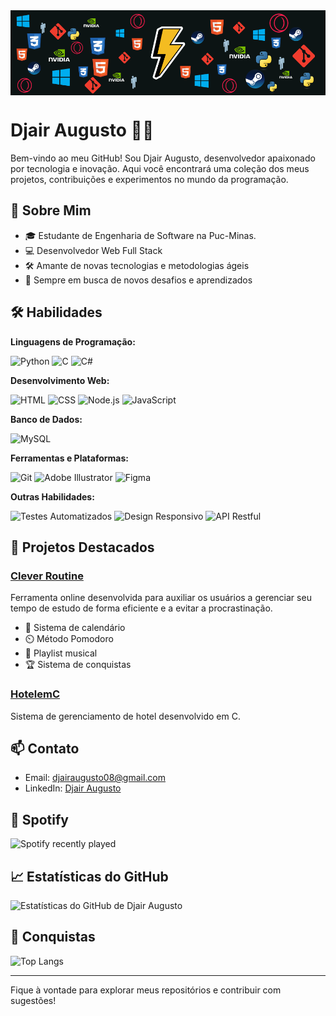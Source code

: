 <img align="center" src="https://github.com/DjairAugusto/DjairAugusto/blob/main/HeaderImg.png?raw=true"/>

# Djair Augusto 👨‍💻

Bem-vindo ao meu GitHub! Sou Djair Augusto, desenvolvedor apaixonado por tecnologia e inovação. Aqui você encontrará uma coleção dos meus projetos, contribuições e experimentos no mundo da programação.

## 🚀 Sobre Mim

- 🎓 Estudante de Engenharia de Software na Puc-Minas.
- 💻 Desenvolvedor Web Full Stack
- 🛠️ Amante de novas tecnologias e metodologias ágeis
- 🎯 Sempre em busca de novos desafios e aprendizados

## 🛠️ Habilidades

**Linguagens de Programação:**

![Python](https://img.shields.io/badge/-Python-3776AB?style=flat-square&logo=python&logoColor=white)
![C](https://img.shields.io/badge/-C-05122A?style=flat&logo=C&logoColor=A8B9CC)
![C#](https://img.shields.io/badge/-C#-05122A?style=flat&logo=C%2B%2B&logoColor=00599C)

**Desenvolvimento Web:**

![HTML](https://img.shields.io/badge/-HTML-05122A?style=flat&logo=html5)
![CSS](https://img.shields.io/badge/-CSS-05122A?style=flat&logo=css3)
![Node.js](https://img.shields.io/badge/-Node.js-05122A?style=flat&logo=node.js)
![JavaScript](https://img.shields.io/badge/-JavaScript-05122A?style=flat&logo=javascript)


**Banco de Dados:**

![MySQL](https://img.shields.io/badge/-MySQL-05122A?style=flat&logo=mysql)

**Ferramentas e Plataformas:**

![Git](https://img.shields.io/badge/-Git-05122A?style=flat&logo=git)
![Adobe Illustrator](https://img.shields.io/badge/-Adobe%20Illustrator-05122A?style=flat&logo=adobe%20illustrator)
![Figma](https://img.shields.io/badge/-Figma-05122A?style=flat&logo=figma)

**Outras Habilidades:**

![Testes Automatizados](https://img.shields.io/badge/-Testes_Automatizados-05122A?style=flat)
![Design Responsivo](https://img.shields.io/badge/-Design_Responsivo-05122A?style=flat)
![API Restful](https://img.shields.io/badge/-API_Restful-05122A?style=flat)

## 🌟 Projetos Destacados

### [Clever Routine](https://github.com/ICEI-PUC-Minas-PMGES-TI/pmg-es-2024-1-ti1-2010100-clever-routine)
Ferramenta online desenvolvida para auxiliar os usuários a gerenciar seu tempo de estudo de forma eficiente e a evitar a procrastinação. 
- 📆 Sistema de calendário
- ⏲️ Método Pomodoro
- 🎵 Playlist musical
- 🏆 Sistema de conquistas

### [HotelemC](https://github.com/DjairAugusto/HotelemC)
Sistema de gerenciamento de hotel desenvolvido em C.

## 📫 Contato

- Email: [djairaugusto08@gmail.com](mailto:djairaugusto08@gmail.com)
- LinkedIn: [Djair Augusto](https://www.linkedin.com/in/djairaugusto)

## 🎵 Spotify

![Spotify recently played](https://spotify-recently-played-readme.vercel.app/api?user=h441mb4ku67lsi00jyqcgd88i&unique=true)

## 📈 Estatísticas do GitHub

![Estatísticas do GitHub de Djair Augusto](https://github-readme-stats.vercel.app/api?username=DjairAugusto&show_icons=true&theme=dark)

## 🏅 Conquistas

![Top Langs](https://github-readme-stats.vercel.app/api/top-langs/?username=DjairAugusto&layout=compact&theme=dark)

---

Fique à vontade para explorar meus repositórios e contribuir com sugestões!

